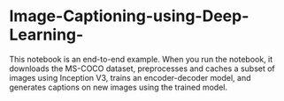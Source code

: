 # Image-Captioning-using-Deep-Learning-
This notebook is an end-to-end example. When you run the notebook, it downloads the MS-COCO dataset, preprocesses and caches a subset of images using Inception V3, trains an encoder-decoder model, and generates captions on new images using the trained model.
